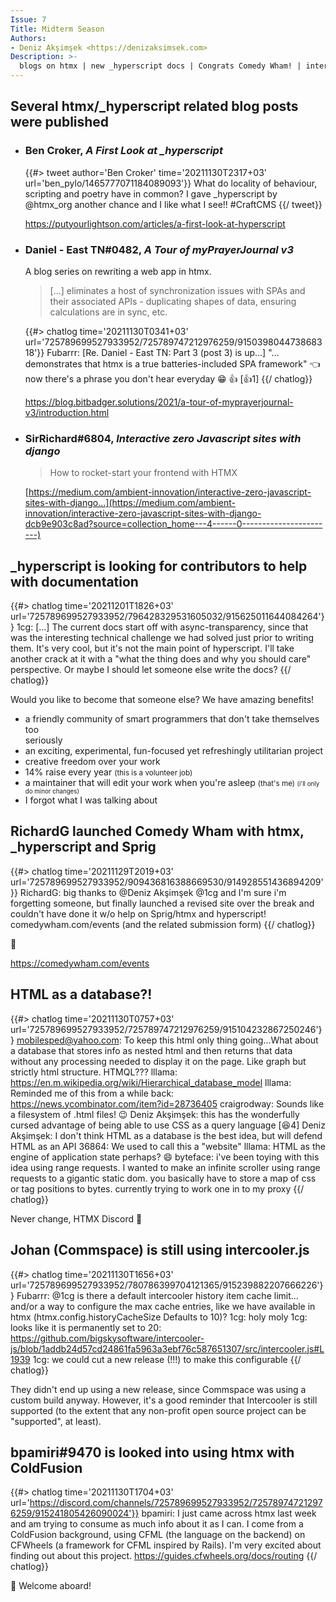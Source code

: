 ```yaml
---
Issue: 7
Title: Midterm Season
Authors:
- Deniz Akşimşek <https://denizaksimsek.com>
Description: >-
  blogs on htmx | new _hyperscript docs | Congrats Comedy Wham! | intercooler into 2022 | and more!
---
```



## Several htmx/_hyperscript related blog posts were published

<ul>
<li>

### Ben Croker, <cite>A First Look at _hyperscript</cite>

{{#> tweet author='Ben Croker' time='20211130T2317+03' url='ben_pylo/1465777071184089093'}}
What do locality of behaviour, scripting and poetry have in common? I gave 
_hyperscript by @htmx_org another chance and I like what I see!! #CraftCMS
{{/ tweet}}

<https://putyourlightson.com/articles/a-first-look-at-hyperscript>

<li>

### Daniel - East TN#0482, <cite>A Tour of myPrayerJournal v3</cite>

A blog series on rewriting a web app in htmx.

> [...] eliminates a host of synchronization issues with SPAs and their 
> associated APIs - duplicating shapes of data, ensuring calculations are in 
> sync, etc.

{{#> chatlog time='20211130T0341+03' url='725789699527933952/725789747212976259/915039804473868318'}}
Fubarrr: [Re. Daniel - East TN: Part 3 (post 3) is up...]
  "...  demonstrates that htmx is a true batteries-included SPA framework" 👈 
  now there's a phrase you don't hear everyday 😁 👍 [👍1]
{{/ chatlog}}

<https://blog.bitbadger.solutions/2021/a-tour-of-myprayerjournal-v3/introduction.html>

<li>

### SirRichard#6804, <cite>Interactive zero Javascript sites with django</cite>

> How to rocket-start your frontend with HTMX

[https://medium.com/ambient-innovation/interactive-zero-javascript-sites-with-django...](https://medium.com/ambient-innovation/interactive-zero-javascript-sites-with-django-dcb9e903c8ad?source=collection_home---4------0-----------------------)

</ul>


## _hyperscript is looking for contributors to help with documentation

{{#> chatlog time='20211201T1826+03' url='725789699527933952/796428329531605032/915625011644084264'}}
1cg: [...] The current docs start off with async-transparency, since that was 
  the interesting technical challenge we had solved just prior to writing them.
  It's very cool, but it's not the main point of hyperscript. I'll take another
  crack at it with a "what the thing does and why you should care" perspective.
  Or maybe I should let someone else write the docs?
{{/ chatlog}}

Would you like to become that someone else? We have amazing benefits!

- a friendly community of smart programmers that don't take themselves too  
  seriously
- an exciting, experimental, fun-focused yet refreshingly utilitarian project
- creative freedom over your work
- 14% raise every year <small>(this is a volunteer job)</small>
- a maintainer that will edit your work when you're asleep <small>(that's me) 
  <small>(i'll only do minor changes)</small></small>
- I forgot what I was talking about


## RichardG launched Comedy Wham with htmx, _hyperscript and Sprig

{{#> chatlog time='20211129T2019+03' url='725789699527933952/909436816388669530/914928551436894209'}}
RichardG: big thanks to @Deniz Akşimşek @1cg and I'm sure i'm forgetting 
  someone, but finally launched a revised site over the break and couldn't have
  done it w/o help on Sprig/htmx and hyperscript! comedywham.com/events (and 
  the related submission form)
{{/ chatlog}}

💙

<https://comedywham.com/events>


## HTML as a database?!

{{#> chatlog time='20211130T0757+03' url='725789699527933952/725789747212976259/915104232867250246'}}
mobilesped@yahoo.com: To keep this html only thing going...What about a 
  database that stores info as nested html and then returns that data without 
  any processing needed to display it on the page. Like graph but strictly html
  structure. HTMQL???
lllama: https://en.m.wikipedia.org/wiki/Hierarchical_database_model
lllama: Reminded me of this from a while back: https://news.ycombinator.com/item?id=28736405
craigrodway: Sounds like a filesystem of .html files! 😉
Deniz Akşimşek: this has the wonderfully cursed advantage of being able to use 
  CSS as a query language [😆4]
Deniz Akşimşek: I don't think HTML as a database is the best idea, but will 
  defend HTML as an API
36864: We used to call this a "website"
lllama: HTML as the engine of application state perhaps? 😄
byteface: i've been toying with this idea using range requests. I wanted to 
  make an infinite scroller using range requests to a gigantic static dom. you
  basically have to store a map of css or tag positions to bytes. currently
  trying to work one in to my proxy
{{/ chatlog}}

Never change, HTMX Discord 💙


## Johan (Commspace) is still using intercooler.js

{{#> chatlog time='20211130T1656+03' url='725789699527933952/780786399704121365/915239882207666226'}}
Fubarrr: @1cg is there a default intercooler history item cache limit... and/or
  a way to configure the max cache entries, like we have available in htmx 
  (htmx.config.historyCacheSize Defaults to 10)?
1cg: holy moly
1cg: looks like it is permanently set to 20: https://github.com/bigskysoftware/intercooler-js/blob/1addb24d57cd24861fa5963a3ebf76c587651307/src/intercooler.js#L1939
1cg: we could cut a new release (!!!) to make this configurable
{{/ chatlog}}

They didn't end up using a new release, since Commspace was using a custom 
build anyway. However, it's a good reminder that Intercooler is still supported
(to the extent that any non-profit open source project can be "supported", at 
least).


## bpamiri#9470 is looked into using htmx with ColdFusion

{{#> chatlog time='20211130T1704+03' url='https://discord.com/channels/725789699527933952/725789747212976259/915241805426090024'}}
bpamiri: I just came across htmx last week and am trying to consume as much 
  info about it as I can. I come from a ColdFusion background, using CFML (the
  language on the backend) on CFWheels (a framework for CFML inspired by 
  Rails). I'm very excited about finding out about this project. 
  <https://guides.cfwheels.org/docs/routing>
{{/ chatlog}}

💙 Welcome aboard!

